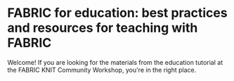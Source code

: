 # FABRIC for education: best practices and resources for teaching with FABRIC

Welcome! If you are looking for the materials from the education tutorial at the FABRIC KNIT Community Workshop, you're in the right place.
